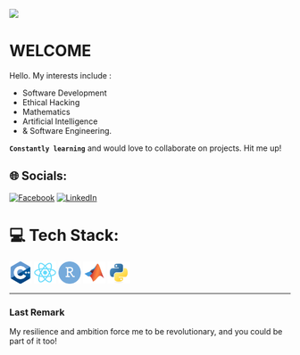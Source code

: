 ![](https://komarev.com/ghpvc/?username=Katleho-Nyoni)
# WELCOME
<!--**Katleho-Nyoni/Katleho-Nyoni** is a ✨ _special_ ✨ repository because its `README.md` (this file) appears on your GitHub profile.-->
Hello. My interests include :  
- Software Development
- Ethical Hacking
- Mathematics
- Artificial Intelligence                                                                  
- & Software Engineering.

**`Constantly learning`** and would love to collaborate on projects. Hit me up!                         

## 🌐 Socials:
[![Facebook](https://img.shields.io/badge/Facebook-%231877F2.svg?logo=Facebook&logoColor=white)](https://facebook.com/LordKPN) [![LinkedIn](https://img.shields.io/badge/LinkedIn-%230077B5.svg?logo=linkedin&logoColor=white)](https://linkedin.com/in/katleho-nyoni/)
 
# 💻 Tech Stack:
<a href="https://isocpp.org/" target="_blank"><img src="https://raw.githubusercontent.com/devicons/devicon/master/icons/cplusplus/cplusplus-original.svg" alt="C++" width="40" height="40"/></a>
<a href="https://reactjs.org/" target="_blank"><img src="https://raw.githubusercontent.com/devicons/devicon/master/icons/react/react-original.svg" alt="React" width="40" height="40"/></a>
<a href="https://posit.co/downloads/" target="_blank"><img src="https://raw.githubusercontent.com/devicons/devicon/master/icons/rstudio/rstudio-original.svg" alt="RStudio" width="40" height="40"/></a>
<a href="https://www.mathworks.com" target="_blank"><img src="https://raw.githubusercontent.com/devicons/devicon/master/icons/matlab/matlab-original.svg" alt="MATLAB" width="40" height="40"/></a>
<a href="https://www.python.org" target="_blank"><img src="https://raw.githubusercontent.com/devicons/devicon/master/icons/python/python-original.svg" alt="Python" width="40" height="40"/></a>
 
---
### Last Remark
My resilience and ambition force me to be revolutionary, and you could be part of it too!  
 
  <!-- Proudly created with GPRM ( https://gprm.itsvg.in ) -->
